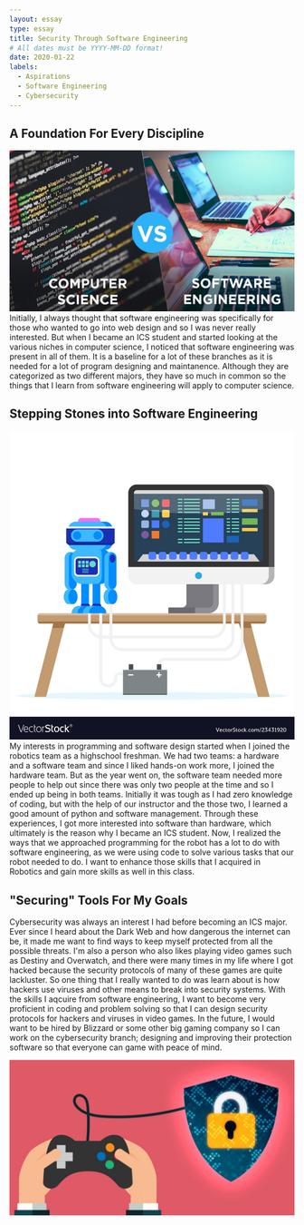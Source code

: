 ```yaml
---
layout: essay
type: essay
title: Security Through Software Engineering
# All dates must be YYYY-MM-DD format!
date: 2020-01-22
labels:
  - Aspirations
  - Software Engineering
  - Cybersecurity
---
```



## A Foundation For Every Discipline
<img class="ui large spaced image" src="../images/Software-Computer.jpeg">
Initially, I always thought that software engineering was specifically for those who wanted to go into web design and so I was never really interested. But when I became an ICS student and started looking at the various niches in computer science, I noticed that software engineering was present in all of them. It is a baseline for a lot of these branches as it is needed for a lot of program designing and maintanence. Although they are categorized as two different majors, they have so much in common so the things that I learn from software engineering will apply to computer science. 

## Stepping Stones into Software Engineering

<img class="ui tiny left floated image" src="../images/RobotProgram.jpg">
My interests in programming and software design started when I joined the robotics team as a highschool freshman. We had two teams: a hardware and a software team and since I liked hands-on work more, I joined the hardware team. But as the year went on, the software team needed more people to help out since there was only two people at the time and so I ended up being in both teams. Initially it was tough as I had zero knowledge of coding, but with the help of our instructor and the those two, I learned a good amount of python and software management. Through these experiences, I got more interested into software than hardware, which ultimately is the reason why I became an ICS student. Now, I realized the ways that we approached programming for the robot has a lot to do with software engineering, as we were using code to solve various tasks that our robot needed to do. I want to enhance those skills that I acquired in Robotics and gain more skills as well in this class.

## "Securing" Tools For My Goals

Cybersecurity was always an interest I had before becoming an ICS major. Ever since I heard about the Dark Web and how dangerous the internet can be, it made me want to find ways to keep myself protected from all the possible threats. I'm also a person who also likes playing video games such as Destiny and Overwatch, and there were many times in my life where I got hacked because the security protocols of many of these games are quite lackluster. So one thing that I really wanted to do was learn about is how hackers use viruses and other means to break into security systems. With the skills I aqcuire from software engineering, I want to become very proficient in coding and problem solving so that I can design security protocols for hackers and viruses in video games. In the future, I would want to be hired by Blizzard or some other big gaming company so I can work on the cybersecurity branch; designing and improving their protection software so that everyone can game with peace of mind.

<img class="ui tiny right floated image" src="../images/CybersecurityGame.jpg">



